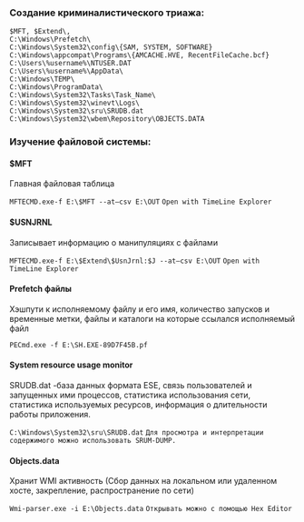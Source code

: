 ### Создание криминалистического триажа:

```
$MFT, $Extend\,
C:\Windows\Prefetch\
C:\Windows\System32\config\{SAM, SYSTEM, SOFTWARE}
C:\Windows\appcompat\Programs\{AMCACHE.HVE, RecentFileCache.bcf}
C:\Users\%username%\NTUSER.DAT
C:\Users\%username%\AppData\
C:\Windows\TEMP\
C:\Windows\ProgramData\
C:\Windows\System32\Tasks\Task_Name\
C:\Windows\System32\winevt\Logs\
C:\Windows\System32\sru\SRUDB.dat
C:\Windows\System32\wbem\Repository\OBJECTS.DATA
```

### Изучение файловой системы:

#### $MFT
Главная файловая  таблица

```MFTECMD.exe-f E:\$MFT --at—csv E:\OUT```
```Open with TimeLine Explorer```

#### $USNJRNL
Записывает информацию о манипуляциях с файлами

```MFTECMD.exe-f E:\$Extend\$UsnJrnl:$J --at—csv E:\OUT```
```Open with TimeLine Explorer```

#### Prefetch файлы
Хэшпути к исполняемому файлу и его имя, количество запусков и временные метки, файлы и каталоги на которые ссылался исполняемый файл

```PECmd.exe -f E:\SH.EXE-89D7F45B.pf```

#### System resource usage monitor
SRUDB.dat -база данных формата ESE, связь пользователей и запущенных ими процессов, статистика использования сети, статистика используемых ресурсов, информация о длительности работы приложения.

```C:\Windows\System32\sru\SRUDB.dat```
```Для просмотра и интерпретации содержимого можно использовать SRUM-DUMP.```

#### Objects.data
Хранит WMI активность (Сбор данных на локальном или удаленном хосте, закрепление, распространение по сети)

```Wmi-parser.exe -i E:\Objects.data```
```Открывать можно с помощью Hex Editor```
